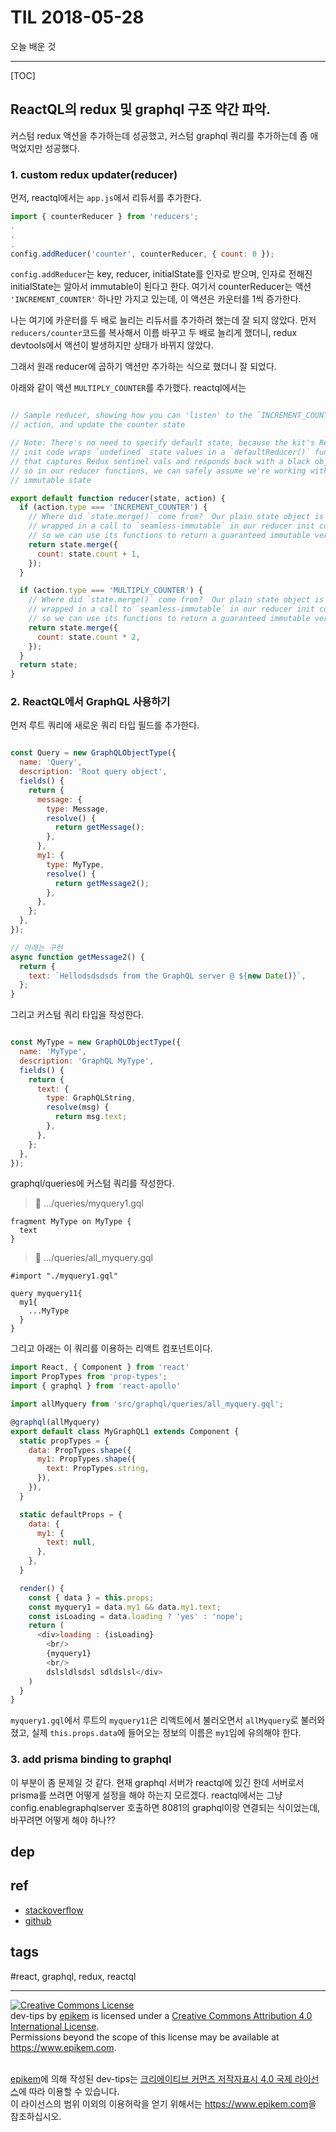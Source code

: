 # TIL 2018-05-28

오늘 배운 것

--------------------------

[TOC]

## ReactQL의 redux 및 graphql 구조 약간 파악.
커스텀 redux 액션을 추가하는데 성공했고, 커스텀 graphql 쿼리를 추가하는데 좀 애먹었지만 성공했다.

### 1. custom redux updater(reducer)
먼저, reactql에서는 `app.js`에서 리듀서를 추가한다.
```js
import { counterReducer } from 'reducers';
.
.
.
config.addReducer('counter', counterReducer, { count: 0 });
```

`config.addReducer`는 key, reducer, initialState를 인자로 받으며, 인자로 전해진 initialState는 알아서 immutable이 된다고 한다.
여기서 counterReducer는 액션 `'INCREMENT_COUNTER'` 하나만 가지고 있는데, 이 액션은 카운터를 1씩 증가한다.

나는 여기에 카운터를 두 배로 늘리는 리듀서를 추가하려 했는데 잘 되지 않았다.
먼저 `reducers/counter`코드를 복사해서 이름 바꾸고 두 배로 늘리게 했더니, redux devtools에서 액션이 발생하지만 상태가 바뀌지 않았다.

그래서 원래 reducer에 곱하기 액션만 추가하는 식으로 했더니 잘 되었다. 


아래와 같이 액션 `MULTIPLY_COUNTER`를 추가했다. reactql에서는 
```js

// Sample reducer, showing how you can 'listen' to the `INCREMENT_COUNTER`
// action, and update the counter state

// Note: There's no need to specify default state, because the kit's Redux
// init code wraps `undefined` state values in a `defaultReducer()` function,
// that captures Redux sentinel vals and responds back with a black object --
// so in our reducer functions, we can safely assume we're working with 'real'
// immutable state

export default function reducer(state, action) {
  if (action.type === 'INCREMENT_COUNTER') {
    // Where did `state.merge()` come from?  Our plain state object is automatically
    // wrapped in a call to `seamless-immutable` in our reducer init code,
    // so we can use its functions to return a guaranteed immutable version
    return state.merge({
      count: state.count + 1,
    });
  }

  if (action.type === 'MULTIPLY_COUNTER') {
    // Where did `state.merge()` come from?  Our plain state object is automatically
    // wrapped in a call to `seamless-immutable` in our reducer init code,
    // so we can use its functions to return a guaranteed immutable version
    return state.merge({
      count: state.count * 2,
    });
  }
  return state;
}

```

### 2. ReactQL에서 GraphQL 사용하기

먼저 루트 쿼리에 새로운 쿼리 타입 필드를 추가한다.

```js

const Query = new GraphQLObjectType({
  name: 'Query',
  description: 'Root query object',
  fields() {
    return {
      message: {
        type: Message,
        resolve() {
          return getMessage();
        },
      },
      my1: {
        type: MyType,
        resolve() {
          return getMessage2();
        },
      },
    };
  },
});

// 아래는 구현
async function getMessage2() {
  return {
    text: `Hellodsdsdsds from the GraphQL server @ ${new Date()}`,
  };
} 

```
그리고 커스텀 쿼리 타입을 작성한다.
```js

const MyType = new GraphQLObjectType({
  name: 'MyType',
  description: 'GraphQL MyType',
  fields() {
    return {
      text: {
        type: GraphQLString,
        resolve(msg) {
          return msg.text;
        },
      },
    };
  },
});
```

graphql/queries에 커스텀 쿼리를 작성한다.
> :file_folder: .../queries/myquery1.gql
```gql
fragment MyType on MyType {
  text
}
```

> :file_folder: .../queries/all_myquery.gql
```gql
#import "./myquery1.gql"

query myquery11{
  my1{
    ...MyType
  }
}

```
그리고 아래는 이 쿼리를 이용하는 리액트 컴포넌트이다.

```js
import React, { Component } from 'react'
import PropTypes from 'prop-types';
import { graphql } from 'react-apollo'

import allMyquery from 'src/graphql/queries/all_myquery.gql';

@graphql(allMyquery)
export default class MyGraphQL1 extends Component {
  static propTypes = {
    data: PropTypes.shape({
      my1: PropTypes.shape({
        text: PropTypes.string,
      }),
    }),
  }

  static defaultProps = {
    data: {
      my1: {
        text: null,
      },
    },
  }

  render() {
    const { data } = this.props;
    const myquery1 = data.my1 && data.my1.text;
    const isLoading = data.loading ? 'yes' : 'nope';
    return (
      <div>loading : {isLoading}
        <br/>
        {myquery1}
        <br/>
        dslsldlsdsl sdldslsl</div>
    )
  }
}
```

`myquery1.gql`에서 루트의 `myquery11`은 리액트에서 불러오면서 `allMyquery`로 불러와졌고, 실제 `this.props.data`에 들어오는 정보의 이름은 `my1`임에 유의해야 한다.


### 3. add prisma binding to graphql

이 부분이 좀 문제일 것 같다. 현재 graphql 서버가 reactql에 있긴 한데 서버로서 prisma를 쓰려면 어떻게 설정을 해야 하는지 모르겠다. reactql에서는 그냥 config.enablegraphqlserver 호출하면 8081의 graphql이랑 연결되는 식이었는데, 바꾸려면 어떻게 해야 하나??


## dep

## ref
  - [stackoverflow](https://stackoverflow.com/questions/)
  - [github](https://github.com/Epikem)

## tags
  #react, graphql, redux, reactql



--------------------------


<!-- license start -->

<a rel="license" href="http://creativecommons.org/licenses/by/4.0/"><img alt="Creative Commons License" style="border-width:0" src="https://i.creativecommons.org/l/by/4.0/88x31.png" /></a>
<br /><span xmlns:dct="http://purl.org/dc/terms/" property="dct:title">dev-tips</span> by <a xmlns:cc="http://creativecommons.org/ns#" href="https://www.github.com/epikem/dev-tips" property="cc:attributionName" rel="cc:attributionURL">epikem</a> is licensed under a <a rel="license" href="http://creativecommons.org/licenses/by/4.0/">Creative Commons Attribution 4.0 International License</a>.<br />Permissions beyond the scope of this license may be available at <a xmlns:cc="http://creativecommons.org/ns#" href="https://www.epikem.com" rel="cc:morePermissions">https://www.epikem.com</a>.

<br /><a xmlns:cc="http://creativecommons.org/ns#" href="https://www.github.com/epikem/dev-tips" property="cc:attributionName" rel="cc:attributionURL">epikem</a>에 의해 작성된 <span xmlns:dct="http://purl.org/dc/terms/" property="dct:title">dev-tips</span>는 <a rel="license" href="http://creativecommons.org/licenses/by/4.0/">크리에이티브 커먼즈 저작자표시 4.0 국제 라이선스</a>에 따라 이용할 수 있습니다.<br />이 라이선스의 범위 이외의 이용허락을 얻기 위해서는 <a xmlns:cc="http://creativecommons.org/ns#" href="https://www.epikem.com" rel="cc:morePermissions">https://www.epikem.com</a>을 참조하십시오.

<!-- license end -->